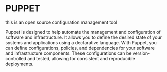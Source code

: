 # PUPPET

this is an open source configuration management tool

Puppet is designed to help automate the management and configuration of software and infrastructure. It allows you to define the desired state of your systems and applications using a declarative language. With Puppet, you can define configurations, policies, and dependencies for your software and infrastructure components. These configurations can be version-controlled and tested, allowing for consistent and reproducible deployments.
